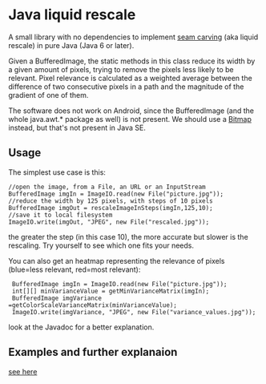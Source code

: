 Java liquid rescale
===

A small library with no dependencies to implement [seam carving](https://en.wikipedia.org/wiki/Seam_carving) (aka liquid rescale) in pure Java (Java 6 or later).

Given a BufferedImage, the static methods in this class reduce its width by a given amount of pixels, trying to remove the pixels less likely to be relevant.
Pixel relevance is calculated as a weighted average between the difference of two consecutive pixels in a path and the magnitude of the gradient of one of them.

The software does not work on Android, since the BufferedImage (and the whole java.awt.* package as well) is not present. We should use a [Bitmap](https://developer.android.com/reference/android/graphics/Bitmap.html) instead, but that's not present in Java SE.

Usage
-----

The simplest use case is this:

    //open the image, from a File, an URL or an InputStream
	BufferedImage imgIn = ImageIO.read(new File("picture.jpg"));
	//reduce the width by 125 pixels, with steps of 10 pixels
	BufferedImage imgOut = rescaleImageInSteps(imgIn,125,10);
	//save it to local filesystem
	ImageIO.write(imgOut, "JPEG", new File("rescaled.jpg"));

the greater the step (in this case 10), the more accurate but slower is the rescaling. Try yourself to see which one fits your needs.

You can also get an heatmap representing the relevance of pixels (blue=less relevant, red=most relevant):

     BufferedImage imgIn = ImageIO.read(new File("picture.jpg"));
     int[][] minVarianceValue = getMinVarianceMatrix(imgIn);
     BufferedImage imgVariance =getColorScaleVarianceMatrix(minVarianceValue);
     ImageIO.write(imgVariance, "JPEG", new File("variance_values.jpg"));

look at the Javadoc for a better explanation.

Examples and further explanaion
-------
[see here](http://jacopofar.wordpress.com/2014/10/18/seam-carving-in-pure-java/)

